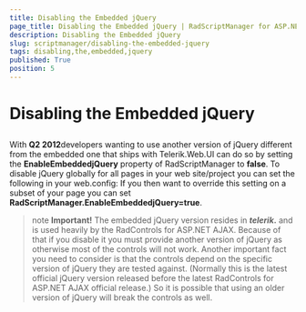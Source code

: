 ```yaml
---
title: Disabling the Embedded jQuery
page_title: Disabling the Embedded jQuery | RadScriptManager for ASP.NET AJAX Documentation
description: Disabling the Embedded jQuery
slug: scriptmanager/disabling-the-embedded-jquery
tags: disabling,the,embedded,jquery
published: True
position: 5
---
```


# Disabling the Embedded jQuery



## 

With **Q2 2012**developers wanting to use another version of jQuery different from the embedded one that ships with Telerik.Web.UI can do so by setting the **EnableEmbeddedjQuery** property of RadScriptManager to **false**. To disable jQuery globally for all pages in your web site/project you can set the following **<appSetting/>** in your web.config: <add key=”Telerik.ScriptManager.EnableEmbeddedjQuery” value=”false” /> If you then want to override this setting on a subset of your page you can set **RadScriptManager.EnableEmbeddedjQuery=true**.

>note  **Important!** 
>The embedded jQuery version resides in **$telerik.$** and is used heavily by the RadControls for ASP.NET AJAX. Because of that if you disable it you must provide another version of jQuery as otherwise most of the controls will not work. Another important fact you need to consider is that the controls depend on the specific version of jQuery they are tested against. (Normally this is the latest official jQuery version released before the latest RadControls for ASP.NET AJAX official release.) So it is possible that using an older version of jQuery will break the controls as well.
>

